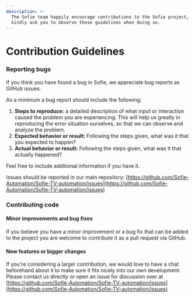 ```yaml
---
description: >-
  The Sofie team happily encourage contributions to the Sofie project, and
  kindly ask you to observe these guidelines when doing so.
---
```


# Contribution Guidelines

### Reporting bugs

If you think you have found a bug in Sofie, we appreciate bug reports as GitHub issues.

As a minimum a bug report should include the following:

1. **Steps to reproduce:** a detailed description of what input or interaction caused the problem you are experiencing. This will help us greatly in reproducing the error situation ourselves, so that we can observe and analyze the problem.
2. **Expected behavior or result:** Following the steps given, what was it that you expected to happen?
3. **Actual behavior or result:** Following the steps given, what was it that actually happened?

Feel free to include additional information if you have it.

Issues should be reported in our main repository: [https://github.com/Sofie-Automation/Sofie-TV-automation/issues](https://github.com/Sofie-Automation/Sofie-TV-automation/issues)

### Contributing code

#### Minor improvements and bug fixes

If you believe you have a minor improvement or a bug fix that can be added to the project you are welcome to contribute it as a pull request via GitHub.

#### New features or bigger changes

If you're considering a larger contribution, we would love to have a chat beforehand about it to make sure it fits nicely into our own development. Please contact us directly or open an issue for discussion over at [https://github.com/Sofie-Automation/Sofie-TV-automation/issues](https://github.com/Sofie-Automation/Sofie-TV-automation/issues)

